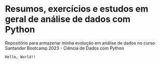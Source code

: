# Resumos, exercícios e estudos em geral de análise de dados com Python

Repositório para armazenar minha evolução em análise de dados no curso Santander Bootcamp 2023 - Ciência de Dados com Python

```
Hello, World!!
```